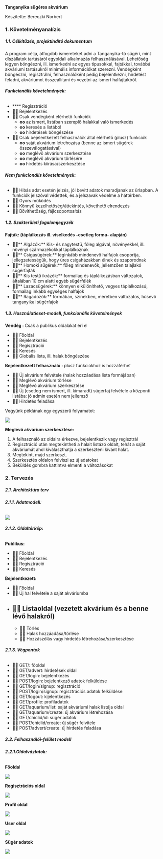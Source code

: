 **Tanganyika sügéres akvárium**

Készítette: Bereczki Norbert

### **1. Követelményanalízis**

##### **1.1. Célkitűzés, projektindító dokumentum**

A program célja, átfogóbb ismereteket adni a Tanganyika-tó sügéri, mint díszállatok tartásáról egyoldali alkalmazás felhasználásával.  Lehetőség legyen böngészni, ill. ismerkedni az egyes típusokkal, fajtákkal, továbbá akváriumi tartásukról minimális információkat szerezni. Vendégként böngészni, regisztrálni, felhasználóként pedig bejelentkezni, hirdetést feladni, akváriumot összeállítani és vezetni az ismert halfajtákból.

###### **Funkcionális követelmények:**

- **** Regisztráció
- **** Bejelentkezés
- **** Csak vendégként elérhető funkciók
  - **oo** az ismert, listában szereplő halakkal való ismerkedés
  - **oo** keresés a listából
  - **oo** hirdetések böngészése
- **** Csak bejelentkezett felhasználók által elérhető (plusz) funkciók
  - **oo** saját akvárium létrehozása (benne az ismert sügérek összeválogatásával)
  - **oo** meglévő akvárium szerkesztése
  - **oo** meglévő akvárium törlésére
  - **oo** hirdetés kiírása/szerkesztése

###### **Nem funkcionális követelmények:**

- **** Hibás adat esetén jelzés, jól bevitt adatok maradjanak az űrlapban. A funkciók jelszóval védettek, és a jelszavak védelme a háttérben.
- **** Gyors működés
- **** Könnyű kezelhetőség/áttekintés, követhető elrendezés
- **** Bővíthetőség, fájlcsoportosítás

##### **1.2. Szakterületi fogalomjegyzék**

**Fajták: (táplálkozás ill. viselkedés –esetleg forma- alapján)**

- ****** Algázók:** Kis- és nagytestű, főleg algával, növényekkel, ill. növényi származékokkal táplálkoznak
- ****** Csigasügérek:** leginkább mindenevő halfajok csoportja, jellegzetességük, hogy üres csigaházakban élnek és szaporodnak
- ****** Homoki sügérek:** főleg mindenevők, jellemzően talajlakó sügérfajták
- ****** Kis testű ikrázók:** formailag és táplálkozásban változatok, általában 10 cm alatti egyéb sügérfélék
- ****** Lazacsügérek:** könnyen elkülöníthető, vegyes táplálkozású, formailag inkább egységes halfajok
- ****** Ragadozók:** formában, színekben, méretben változatos, húsevő tanganyikai sügérfajok

##### **1.3. Használatieset-modell, funkcionális követelmények**

**Vendég**  : Csak a publikus oldalakat éri el

- **** Főoldal
- **** Bejelentkezés
- **** Regisztráció
- **** Keresés
- **** Globális lista, ill. halak böngészése

**Bejelentkezett felhasználó**  : plusz funkciókhoz is hozzáférhet

- **** Új akvárium felvétele (halak hozzáadása lista formájában)
- **** Meglévő akvárium törlése
- **** Meglévő akvárium szerkesztése
- **** Új (esetleg nem ismert, ill. kimaradt) sügérfaj felvétele a központi listába: jó admin esetén nem jellemző
- **** Hirdetés feladása

Vegyünk példának egy egyszerű folyamatot:

![](docs/images/folyamatabra.jpg)

**Meglévő akvárium szerkesztése:**

1. A felhasználó az oldalra érkezve, bejelentkezik vagy regisztrál
2. Regisztráció után megtekintheti a halait listázó oldalt, tehát a saját akváriumát ahol kiválaszthatja a szerkeszteni kívánt halat.
3. Megtekint, majd szerkeszt.
4. Szerkesztés oldalon felviszi az új adatokat
5. Beküldés gombra kattintva elmenti a változásokat

### **2. Tervezés**

##### **2.1. Architektúra terv**

###### **2.1.1. Adatmodell:**

![](docs/images/dbmodel.png.jpg)

###### **2.1.2. Oldaltérkép:**

**Publikus:**

- **** Főoldal
- **** Bejelentkezés
- **** Regisztráció
- **** Keresés

**Bejelentkezett:**

- **** Főoldal
- **** Új hal felvétele a saját akváriumba
- **** Listaoldal (vezetett akvárium és a benne lévő halakról)
  -
    - **** Törlés
    - **** Halak hozzáadása/törlése
    - **** Hozzászólás vagy hirdetés létrehozása/szerkesztése

###### **2.1.3. Végpontok**

- **** GET/: főoldal
- **** GET/advert: hirdetések oldal
- **** GET/login: bejelentkezés
- **** POST/login: bejelentkező adatok felküldése
- **** GET/login/signup: regisztráció
- **** POST/login/signup: regisztrációs adatok felküldése
- **** GET/logout: kijelentkezés
- **** GET/profile: profiladatok
- **** GET/aquarium/list: saját akváriumi halak listája oldal
- **** GET/aquarium/create: új akvárium létrehozása
- **** GET/chiclid/id: sügér adatok
- **** POST/chiclid/create: új sügér felvitele
- **** POST/advert/create: új hirdetés feladása

##### **2.2. Felhasználói-felület modell**

###### **2.2.1.Oldalvázlatok:**

**Főoldal**

![](docs/images/Home_page.jpg)

**Regisztrációs oldal**

![](docs/images/Registration_page.jpg)

**Profil oldal**

![](docs/images/Profile_page.jpg)

**User oldal**

![](docs/images/User_page.jpg)

**Sügér adatok**

![](docs/images/Chiclid_page.jpg)
